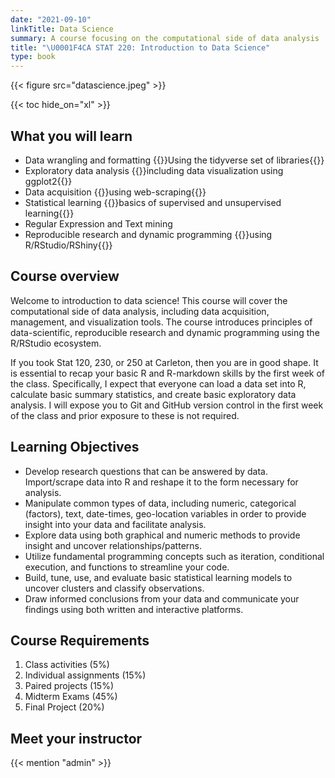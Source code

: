 ```yaml
---
date: "2021-09-10"
linkTitle: Data Science
summary: A course focusing on the computational side of data analysis
title: "\U0001F4CA STAT 220: Introduction to Data Science"
type: book
---
```


{{< figure src="datascience.jpeg" >}}

{{< toc hide_on="xl" >}}

## What you will learn

- Data wrangling and formatting {{<hl>}}Using the tidyverse set of libraries{{</hl>}}
- Exploratory data analysis {{<hl>}}including data visualization using ggplot2{{</hl>}} 
- Data acquisition {{<hl>}}using web-scraping{{</hl>}} 
- Statistical learning {{<hl>}}basics of supervised and unsupervised learning{{</hl>}}
- Regular Expression and Text mining 
- Reproducible research and dynamic programming {{<hl>}}using R/RStudio/RShiny{{</hl>}}

## Course overview 

Welcome to introduction to data science! This course will cover the computational side of data analysis, including data acquisition, management, and visualization tools. The course introduces principles of data-scientific, reproducible research and dynamic programming using the R/RStudio ecosystem. 

If you took Stat 120, 230, or 250 at Carleton, then you are in good shape. It is essential to recap your basic R and R-markdown skills by the first week of the class. Specifically, I expect that everyone can load a data set into R, calculate basic summary statistics, and create basic exploratory data analysis. I will expose you to Git and GitHub version control in the first week of the class and prior exposure to these is not required.

## Learning Objectives

- Develop research questions that can be answered by data. Import/scrape data into R and reshape it to the form necessary for analysis.
- Manipulate common types of data, including numeric, categorical (factors), text, date-times, geo-location variables in order to provide insight into your data and facilitate analysis.
- Explore data using both graphical and numeric methods to provide insight and uncover relationships/patterns.
- Utilize fundamental programming concepts such as iteration, conditional execution, and functions to streamline your code.
- Build, tune, use, and evaluate basic statistical learning models to uncover clusters and classify observations.
- Draw informed conclusions from your data and communicate your findings using both written and interactive platforms.

## Course Requirements

1)	Class activities (5%)
2)  Individual assignments (15%)
3)	Paired projects (15%)
4)	Midterm Exams (45%)
5)	Final Project (20%)


<!-- {{% staticref "pdf/STAT_220_Syllabus.pdf" "newtab" %}}VIEW THE SYLLABUS{{% /staticref %}} -->


## Meet your instructor

{{< mention "admin" >}}


